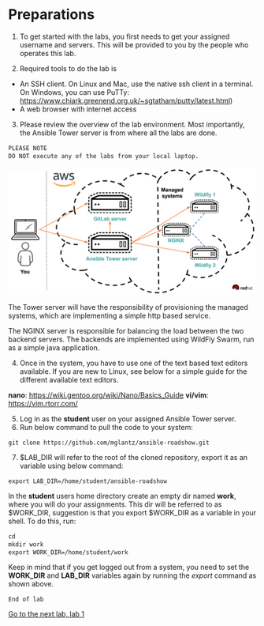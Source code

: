 # Preparations

1. To get started with the labs, you first needs to get your assigned username and servers. This will be provided to you by the people who operates this lab.

2. Required tools to do the lab is
* An SSH client. On Linux and Mac, use the native ssh client in a terminal. On Windows, you can use PuTTy: https://www.chiark.greenend.org.uk/~sgtatham/putty/latest.html)
* A web browser with internet access

3. Please review the overview of the lab environment. Most importantly, the Ansible Tower server is from where all the labs are done.
```
PLEASE NOTE
DO NOT execute any of the labs from your local laptop.
```

![Overview of lab environment](../../content/images/overview.png)

The Tower server will have the responsibility of provisioning the managed systems, which are implementing a simple http based service.

The NGINX server is responsible for balancing the load between the two backend servers. The backends are implemented using WildFly Swarm, run as a simple java application.

4. Once in the system, you have to use one of the text based text editors available. If you are new to Linux, see below for a simple guide for the different available text editors.

**nano**: https://wiki.gentoo.org/wiki/Nano/Basics_Guide
**vi/vim**: https://vim.rtorr.com/ 

5. Log in as the **student** user on your assigned Ansible Tower server.
6. Run below command to pull the code to your system:
```
git clone https://github.com/mglantz/ansible-roadshow.git
```
7. $LAB_DIR will refer to the root of the cloned repository, export it as an variable using below command:
```
export LAB_DIR=/home/student/ansible-roadshow
```

In the **student** users home directory create an empty dir named **work**, where you will do your assignments. This dir will be referred to as $WORK_DIR, suggestion is that you export $WORK_DIR as a variable in your shell. To do this, run:
```
cd
mkdir work
export WORK_DIR=/home/student/work
```

Keep in mind that if you get logged out from a system, you need to set the **WORK_DIR** and **LAB_DIR** variables again by running the _export_ command as shown above.

```
End of lab
```
[Go to the next lab, lab 1](../lab-1/README.md)
